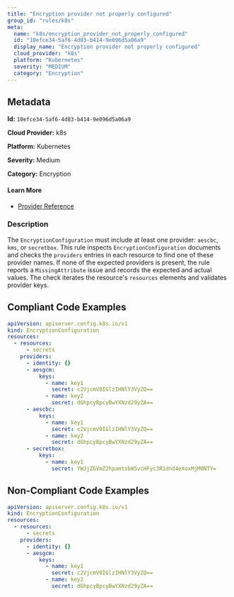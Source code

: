 ```yaml
---
title: "Encryption provider not properly configured"
group_id: "rules/k8s"
meta:
  name: "k8s/encryption_provider_not_properly_configured"
  id: "10efce34-5af6-4d83-b414-9e096d5a06a9"
  display_name: "Encryption provider not properly configured"
  cloud_provider: "k8s"
  platform: "Kubernetes"
  severity: "MEDIUM"
  category: "Encryption"
---
```

## Metadata

**Id:** `10efce34-5af6-4d83-b414-9e096d5a06a9`

**Cloud Provider:** k8s

**Platform:** Kubernetes

**Severity:** Medium

**Category:** Encryption

#### Learn More

 - [Provider Reference](https://kubernetes.io/docs/tasks/administer-cluster/encrypt-data/#understanding-the-encryption-at-rest-configuration)

### Description

 The `EncryptionConfiguration` must include at least one provider: `aescbc`, `kms`, or `secretbox`. This rule inspects `EncryptionConfiguration` documents and checks the `providers` entries in each resource to find one of these provider names. If none of the expected providers is present, the rule reports a `MissingAttribute` issue and records the expected and actual values. The check iterates the resource's `resources` elements and validates provider keys.


## Compliant Code Examples
```yaml
apiVersion: apiserver.config.k8s.io/v1
kind: EncryptionConfiguration
resources:
  - resources:
      - secrets
    providers:
      - identity: {}
      - aesgcm:
          keys:
            - name: key1
              secret: c2VjcmV0IGlzIHNlY3VyZQ==
            - name: key2
              secret: dGhpcyBpcyBwYXNzd29yZA==
      - aescbc:
          keys:
            - name: key1
              secret: c2VjcmV0IGlzIHNlY3VyZQ==
            - name: key2
              secret: dGhpcyBpcyBwYXNzd29yZA==
      - secretbox:
          keys:
            - name: key1
              secret: YWJjZGVmZ2hpamtsbW5vcHFyc3R1dnd4eXoxMjM0NTY=

```
## Non-Compliant Code Examples
```yaml
apiVersion: apiserver.config.k8s.io/v1
kind: EncryptionConfiguration
resources:
  - resources:
      - secrets
    providers:
      - identity: {}
      - aesgcm:
          keys:
            - name: key1
              secret: c2VjcmV0IGlzIHNlY3VyZQ==
            - name: key2
              secret: dGhpcyBpcyBwYXNzd29yZA==

```